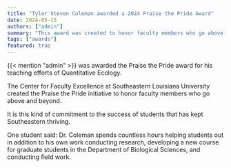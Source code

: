 ```yaml
---
title: "Tyler Steven Coleman awarded a 2024 Praise the Pride Award"
date: 2024-05-15
authors: ["admin"]
summary: "This award was created to honor faculty members who go above and beyond for their students."
tags: ["awards"]
featured: true
---
```


{{< mention "admin" >}} was awarded the Praise the Pride award for his teaching efforts of Quantitative Ecology.

The Center for Faculty Excellence at Southeastern Louisiana University created the Praise the Pride initiative to honor faculty members who go above and beyond. 

It is this kind of commitment to the success of students that has kept Southeastern thriving. 

One student said: Dr. Coleman spends countless hours helping students out in addition to his own work conducting research, developing a new course for graduate students in the Department of Biological Sciences, and conducting field work.